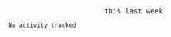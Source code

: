 <p align="center"><samp>this last week</samp></p>
<!--START_SECTION:waka-->

```txt
No activity tracked
```

<!--END_SECTION:waka-->


